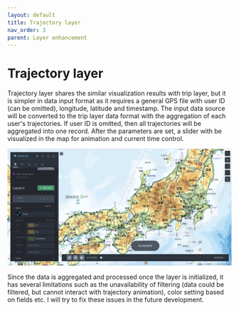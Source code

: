 ```yaml
---
layout: default
title: Trajectory layer
nav_order: 3
parent: Layer enhancement
---
```


# Trajectory layer

Trajectory layer shares the similar visualization results with trip layer, but it is simpler in data input format as it requires a general GPS file with user ID (can be omitted), longitude, latitude and timestamp. The input data source will be converted to the trip layer data format with the aggregation of each user's trajectories. If user ID is omitted, then all trajectories will be aggregated into one record. After the parameters are set, a slider with be visualized in the map for animation and current time control.

![image](../images/trajectory_layer.png)

Since the data is aggregated and processed once the layer is initialized, it has several limitations such as the unavailability of filtering (data could be filtered, but cannot interact with trajectory animation), color setting based on fields etc. I will try to fix these issues in the future development.  

